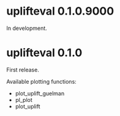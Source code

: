# uplifteval 0.1.0.9000

In development.

# uplifteval 0.1.0

First release.

Available plotting functions:
- plot_uplift_guelman
- pl_plot
- plot_uplift
